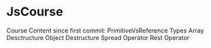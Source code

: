 # JsCourse
Course Content since first commit:
  PrimitiveVsReference Types
  Array Desctructure
  Object Destructure
  Spread Operator
  Rest Operator
